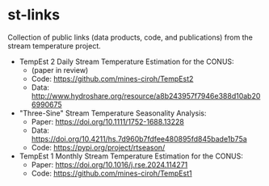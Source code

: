 # st-links
Collection of public links (data products, code, and publications) from the stream temperature project.

- TempEst 2 Daily Stream Temperature Estimation for the CONUS:
  - (paper in review)
  - Code: https://github.com/mines-ciroh/TempEst2
  - Data: http://www.hydroshare.org/resource/a8b243957f7946e388d10ab206990675
- "Three-Sine" Stream Temperature Seasonality Analysis:
  - Paper: https://doi.org/10.1111/1752-1688.13228
  - Data: https://doi.org/10.4211/hs.7d960b7fdfee480895fd845bade1b75a
  - Code: https://pypi.org/project/rtseason/
- TempEst 1 Monthly Stream Temperature Estimation for the CONUS:
  - Paper: https://doi.org/10.1016/j.rse.2024.114271
  - Code: https://github.com/mines-ciroh/TempEst1
